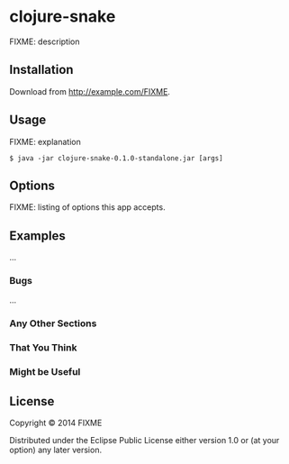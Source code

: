 # clojure-snake

FIXME: description

## Installation

Download from http://example.com/FIXME.

## Usage

FIXME: explanation

    $ java -jar clojure-snake-0.1.0-standalone.jar [args]

## Options

FIXME: listing of options this app accepts.

## Examples

...

### Bugs

...

### Any Other Sections
### That You Think
### Might be Useful

## License

Copyright © 2014 FIXME

Distributed under the Eclipse Public License either version 1.0 or (at
your option) any later version.
